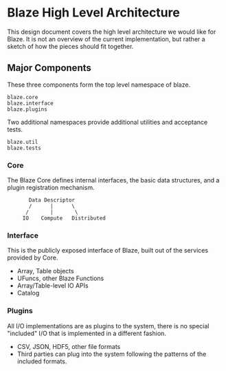 ﻿# Blaze High Level Architecture

This design document covers the high level
architecture we would like for Blaze. It is
not an overview of the current implementation,
but rather a sketch of how the pieces should
fit together.

## Major Components

These three components form the top level
namespace of blaze.

```
blaze.core
blaze.interface
blaze.plugins
```

Two additional namespaces provide additional
utilities and acceptance tests.

```
blaze.util
blaze.tests
```

### Core

The Blaze Core defines internal interfaces,
the basic data structures, and a plugin registration
mechanism.

```
       Data Descriptor
       /      |      \
      /       |       \
     IO    Compute   Distributed
```

### Interface

This is the publicly exposed interface of Blaze,
built out of the services provided by Core.

* Array, Table objects
* UFuncs, other Blaze Functions
* Array/Table-level IO APIs
* Catalog

### Plugins

All I/O implementations are as plugins to the
system, there is no special "included" I/O
that is implemented in a different fashion.

* CSV, JSON, HDF5, other file formats
* Third parties can plug into the system
  following the patterns of the included formats.

